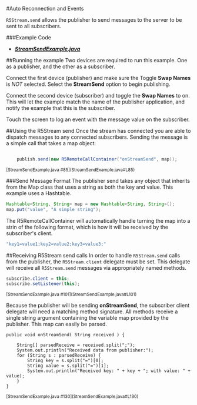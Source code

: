 #Auto Reconnection and Events

`R5Stream.send` allows the publisher to send messages to the server to be sent to all subscribers.


###Example Code
- ***[StreamSendExample.java](StreamSendExample.java)***

##Running the example
Two devices are required to run this example.  One as a publisher, and the other as a subscriber. 

Connect the first device (publisher) and make sure the Toggle **Swap Names** is *NOT* selected.  Select the **StreamSend** option to begin publishing.

Connect the second device (subscriber) and toggle the **Swap Names** to on.  This will let the example match the name of the publisher application, and notify the example that this is the subscriber.

Touch the screen to log an event with the message value on the subscriber.


##Using the R5Stream send
Once the stream has connected you are able to dispatch messages to any connected subscribers.  Sending the message is a simple call that takes a map object:

```Java

	publish.send(new R5RemoteCallContainer("onStreamSend", map));

```
<sup>
[StreamSendExample.java #85](StreamSendExample.java#L85)
</sup>

###Send Message Format
The publisher send takes any object that inherits from the Map class that uses a string as both the key and value. This example uses a Hashtable.

```Java
Hashtable<String, String> map = new Hashtable<String, String>();
map.put("value", "A simple string");
```

The R5RemoteCallContainer will automatically handle turning the map into a strin of the following format, which is how it will be received by the subscriber's client.
```Java
"key1=value1;key2=value2;key3=value3;"
```

##Receiving R5Stream send calls
In order to handle `R5Stream.send` calls from the publisher, the `R5Stream.client` delegate must be set.  This delegate will receive all `R5Stream.send` messages via appropriately named methods.

```Java
subscribe.client = this;
subscribe.setListener(this);
```
<sup>
[StreamSendExample.java #101](StreamSendExample.java#L101)
</sup>

Because the publisher will be sending **onStreamSend**, the subscriber client delegate will need a matching method signature.  All methods receive a single string argument containing the variable map provided by the publisher.  This map can easily be parsed.

```
public void onStreamSend( String received ) {

    String[] parsedReceive = received.split(";");
    System.out.println("Received data from publisher:");
    for (String s : parsedReceive) {
        String key = s.split("=")[0];
        String value = s.split("=")[1];
        System.out.println("Received key: " + key + "; with value: " + value);
    }
}
```
<sup>
[StreamSendExample.java #130](StreamSendExample.java#L130)
</sup>
